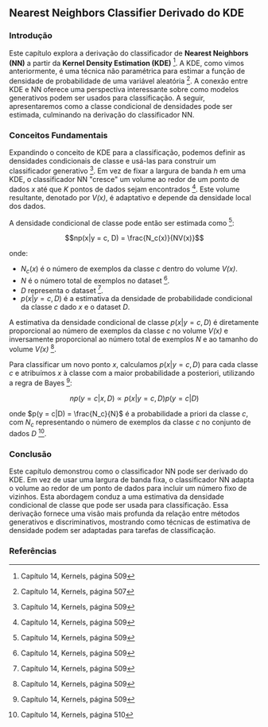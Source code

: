 ## Nearest Neighbors Classifier Derivado do KDE

### Introdução
Este capítulo explora a derivação do classificador de **Nearest Neighbors (NN)** a partir da **Kernel Density Estimation (KDE)** [^509]. A KDE, como vimos anteriormente, é uma técnica não paramétrica para estimar a função de densidade de probabilidade de uma variável aleatória [^507]. A conexão entre KDE e NN oferece uma perspectiva interessante sobre como modelos generativos podem ser usados para classificação. A seguir, apresentaremos como a classe condicional de densidades pode ser estimada, culminando na derivação do classificador NN.

### Conceitos Fundamentais

Expandindo o conceito de KDE para a classificação, podemos definir as densidades condicionais de classe e usá-las para construir um classificador generativo [^509]. Em vez de fixar a largura de banda *h* em uma KDE, o classificador NN "cresce" um volume ao redor de um ponto de dados *x* até que *K* pontos de dados sejam encontrados [^509]. Este volume resultante, denotado por *V(x)*, é adaptativo e depende da densidade local dos dados.

A densidade condicional de classe pode então ser estimada como [^509]:

$$np(x|y = c, D) = \frac{N_c(x)}{NV(x)}$$

onde:
*   $N_c(x)$ é o número de exemplos da classe *c* dentro do volume *V(x)*.
*   *N* é o número total de exemplos no dataset [^509].
*   *D* representa o dataset [^509].
*   $p(x|y=c, D)$ é a estimativa da densidade de probabilidade condicional da classe *c* dado *x* e o dataset *D*.

A estimativa da densidade condicional de classe $p(x|y = c, D)$ é diretamente proporcional ao número de exemplos da classe *c* no volume *V(x)* e inversamente proporcional ao número total de exemplos *N* e ao tamanho do volume *V(x)* [^509].

Para classificar um novo ponto *x*, calculamos $p(x|y = c, D)$ para cada classe *c* e atribuímos *x* à classe com a maior probabilidade a posteriori, utilizando a regra de Bayes [^509]:

$$np(y = c|x, D) \propto p(x|y = c, D)p(y = c|D)$$

onde $p(y = c|D) = \frac{N_c}{N}$ é a probabilidade a priori da classe *c*, com $N_c$ representando o número de exemplos da classe *c* no conjunto de dados *D* [^510].

### Conclusão

Este capítulo demonstrou como o classificador NN pode ser derivado do KDE. Em vez de usar uma largura de banda fixa, o classificador NN adapta o volume ao redor de um ponto de dados para incluir um número fixo de vizinhos. Esta abordagem conduz a uma estimativa da densidade condicional de classe que pode ser usada para classificação. Essa derivação fornece uma visão mais profunda da relação entre métodos generativos e discriminativos, mostrando como técnicas de estimativa de densidade podem ser adaptadas para tarefas de classificação.

### Referências
[^509]: Capítulo 14, Kernels, página 509
[^507]: Capítulo 14, Kernels, página 507
[^510]: Capítulo 14, Kernels, página 510
<!-- END -->